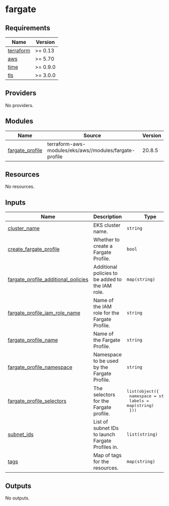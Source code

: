 # fargate

<!-- BEGIN_TF_DOCS -->
## Requirements

| Name | Version |
|------|---------|
| <a name="requirement_terraform"></a> [terraform](#requirement\_terraform) | >= 0.13 |
| <a name="requirement_aws"></a> [aws](#requirement\_aws) | >= 5.70 |
| <a name="requirement_time"></a> [time](#requirement\_time) | >= 0.9.0 |
| <a name="requirement_tls"></a> [tls](#requirement\_tls) | >= 3.0.0 |

## Providers

No providers.

## Modules

| Name | Source | Version |
|------|--------|---------|
| <a name="module_fargate_profile"></a> [fargate\_profile](#module\_fargate\_profile) | terraform-aws-modules/eks/aws//modules/fargate-profile | 20.8.5 |

## Resources

No resources.

## Inputs

| Name | Description | Type | Default | Required |
|------|-------------|------|---------|:--------:|
| <a name="input_cluster_name"></a> [cluster\_name](#input\_cluster\_name) | EKS cluster name. | `string` | n/a | yes |
| <a name="input_create_fargate_profile"></a> [create\_fargate\_profile](#input\_create\_fargate\_profile) | Whether to create a Fargate Profile. | `bool` | n/a | yes |
| <a name="input_fargate_profile_additional_policies"></a> [fargate\_profile\_additional\_policies](#input\_fargate\_profile\_additional\_policies) | Additional policies to be added to the IAM role. | `map(string)` | n/a | yes |
| <a name="input_fargate_profile_iam_role_name"></a> [fargate\_profile\_iam\_role\_name](#input\_fargate\_profile\_iam\_role\_name) | Name of the IAM role for the Fargate Profile. | `string` | n/a | yes |
| <a name="input_fargate_profile_name"></a> [fargate\_profile\_name](#input\_fargate\_profile\_name) | Name of the Fargate Profile. | `string` | n/a | yes |
| <a name="input_fargate_profile_namespace"></a> [fargate\_profile\_namespace](#input\_fargate\_profile\_namespace) | Namespace to be used by the Fargate Profile. | `string` | n/a | yes |
| <a name="input_fargate_profile_selectors"></a> [fargate\_profile\_selectors](#input\_fargate\_profile\_selectors) | The selectors for the Fargate profile. | <pre>list(object({<br>    namespace = string<br>    labels    = map(string)<br>  }))</pre> | n/a | yes |
| <a name="input_subnet_ids"></a> [subnet\_ids](#input\_subnet\_ids) | List of subnet IDs to launch Fargate Profiles in. | `list(string)` | n/a | yes |
| <a name="input_tags"></a> [tags](#input\_tags) | Map of tags for the resources. | `map(string)` | n/a | yes |

## Outputs

No outputs.
<!-- END_TF_DOCS -->
